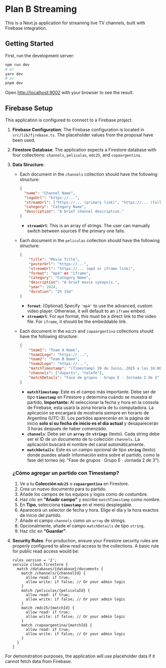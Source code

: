 # Plan B Streaming

This is a Next.js application for streaming live TV channels, built with Firebase integration.

## Getting Started

First, run the development server:

```bash
npm run dev
# or
yarn dev
# or
pnpm dev
```

Open [http://localhost:9002](http://localhost:9002) with your browser to see the result.

## Firebase Setup

This application is configured to connect to a Firebase project.

1.  **Firebase Configuration**: The Firebase configuration is located in `src/lib/firebase.ts`. The placeholder values from the proposal have been used.

2.  **Firestore Database**: The application expects a Firestore database with four collections: `channels`, `peliculas`, `mdc25`, and `copaargentina`.

3.  **Data Structure**: 
    - Each document in the `channels` collection should have the following structure:
        ```json
        {
          "name": "Channel Name",
          "logoUrl": "https://...",
          "streamUrl": ["https://... (primary link)", "https://... (fallback link)"],
          "category": "Category Name",
          "description": "A brief channel description."
        }
        ```
        - **`streamUrl`**: This is an array of strings. The user can manually switch between sources if the primary one fails.

    - Each document in the `peliculas` collection should have the following structure:
        ```json
        {
            "title": "Movie Title",
            "posterUrl": "https://...",
            "streamUrl": "https://... (mp4 or iframe link)",
            "format": "mp4" or "iframe",
            "category": "Category Name",
            "description": "A brief movie synopsis.",
            "year": 2024,
            "duration": "2h 15m"
        }
        ```
        - **`format`**: (Optional) Specify `'mp4'` to use the advanced, custom video player. Otherwise, it will default to an `iframe` embed.
        - **`streamUrl`**: For `mp4` format, this must be a direct link to the video file. For `iframe`, it should be the embeddable link.

    - Each document in the `mdc25` and `copaargentina` collections should have the following structure:
        ```json
        {
            "team1": "Team A Name",
            "team1Logo": "https://...",
            "team2": "Team B Name",
            "team2Logo": "https://...",
            "matchTimestamp": "(Timestamp) 20 de Junio, 2025 a las 16:00:00 (Hora de Argentina)",
            "channels": ["dsports", "telefe"],
            "matchDetails": "Fase de grupos · Grupo E · Jornada 2 de 3"
        }
        ```
        - **`matchTimestamp`**: Este es el campo más importante. Debe ser de tipo **`timestamp`** en Firestore y determina cuándo se muestra el partido. **Importante:** Al seleccionar la fecha y hora en la consola de Firebase, esta usará la zona horaria de tu computadora. La aplicación se encargará de mostrarla siempre en horario de Argentina (UTC-3). Los partidos aparecerán en la página de inicio **solo si su fecha de inicio es el día actual** y desaparecerán 3 horas después de haber comenzado.
        - **`channels`**: Debe ser un **`array`** de **`strings`** (texto). Cada string debe ser el ID de un documento de tu colección `channels`. La aplicación buscará el nombre del canal automáticamente.
        - **`matchDetails`**: Este es un campo opcional de tipo **`string`** (texto) donde puedes añadir información extra sobre el partido, como la fase del torneo (ej: "Fase de grupos · Grupo E · Jornada 2 de 3").


    ### ¿Cómo agregar un partido con Timestamp?

    1.  Ve a tu **Colección `mdc25`** o **`copaargentina`** en Firestore.
    2.  Crea un nuevo documento para tu partido.
    3.  Añade los campos de los equipos y logos como de costumbre.
    4.  Haz clic en **"Añadir campo"** y escribe `matchTimestamp` como nombre.
    5.  En **Tipo**, selecciona **`timestamp`** en el menú desplegable.
    6.  Aparecerá un selector de fecha y hora. Elige el día y la hora exactos de inicio del partido.
    7.  Añade el campo `channels` como un `array` de strings.
    8.  Opcionalmente, añade el campo `matchDetails` de tipo `string`.
    9.  Haz clic en **"Guardar"**.

5.  **Security Rules**: For production, ensure your Firestore security rules are properly configured to allow read access to the collections. A basic rule for public read access would be:
    ```
    rules_version = '2';
    service cloud.firestore {
      match /databases/{database}/documents {
        match /channels/{channelId} {
          allow read: if true;
          allow write: if false; // Or your admin logic
        }
        match /peliculas/{peliculaId} {
          allow read: if true;
          allow write: if false; // Or your admin logic
        }
        match /mdc25/{matchId} {
          allow read: if true;
          allow write: if false; // Or your admin logic
        }
        match /copaargentina/{matchId} {
          allow read: if true;
          allow write: if false; // Or your admin logic
        }
      }
    }
    ```

For demonstration purposes, the application will use placeholder data if it cannot fetch data from Firebase.
